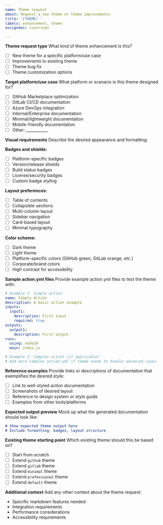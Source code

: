 ```yaml
---
name: Theme request
about: Request a new theme or theme improvements
title: '[THEME] '
labels: enhancement, theme
assignees: ivuorinen

---
```


**Theme request type**
What kind of theme enhancement is this?

- [ ] New theme for a specific platform/use case
- [ ] Improvements to existing theme
- [ ] Theme bug fix
- [ ] Theme customization options

**Target platform/use case**
What platform or scenario is this theme designed for?

- [ ] GitHub Marketplace optimization
- [ ] GitLab CI/CD documentation
- [ ] Azure DevOps integration
- [ ] Internal/Enterprise documentation
- [ ] Minimal/lightweight documentation
- [ ] Mobile-friendly documentation
- [ ] Other: ___________

**Visual requirements**
Describe the desired appearance and formatting:

**Badges and shields:**

- [ ] Platform-specific badges
- [ ] Version/release shields  
- [ ] Build status badges
- [ ] License/security badges
- [ ] Custom badge styling

**Layout preferences:**

- [ ] Table of contents
- [ ] Collapsible sections
- [ ] Multi-column layout
- [ ] Sidebar navigation
- [ ] Card-based layout
- [ ] Minimal typography

**Color scheme:**

- [ ] Dark theme
- [ ] Light theme
- [ ] Platform-specific colors (GitHub green, GitLab orange, etc.)
- [ ] Corporate/brand colors
- [ ] High contrast for accessibility

**Sample action.yml files**
Provide example action.yml files to test the theme with:

```yaml
# Example 1: Simple action
name: Simple Action
description: A basic action example
inputs:
  input1:
    description: First input
    required: true
outputs:
  output1:
    description: First output
runs:
  using: node20
  main: index.js
```

```yaml
# Example 2: Complex action (if applicable)
# Add more complex action.yml if theme needs to handle advanced cases
```

**Reference examples**
Provide links or descriptions of documentation that exemplifies the desired style:

- [ ] Link to well-styled action documentation
- [ ] Screenshots of desired layout
- [ ] Reference to design system or style guide
- [ ] Examples from other tools/platforms

**Expected output preview**
Mock up what the generated documentation should look like:

```markdown
# Show expected theme output here
# Include formatting, badges, layout structure
```

**Existing theme starting point**
Which existing theme should this be based on?

- [ ] Start from scratch
- [ ] Extend `github` theme
- [ ] Extend `gitlab` theme  
- [ ] Extend `minimal` theme
- [ ] Extend `professional` theme
- [ ] Extend `default` theme

**Additional context**
Add any other context about the theme request:

- Specific markdown features needed
- Integration requirements
- Performance considerations
- Accessibility requirements
